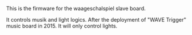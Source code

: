 This is the firmware for the waageschalspiel slave board.

It controls musik and light logics. After the deployment of "WAVE Trigger" music board in 2015. It will only control lights.
